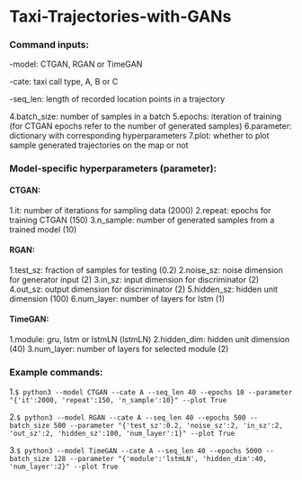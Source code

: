# Taxi-Trajectories-with-GANs
### Command inputs:
-model: CTGAN, RGAN or TimeGAN

-cate: taxi call type, A, B or C

-seq_len: length of recorded location points in a trajectory

4.batch_size: number of samples in a batch
5.epochs: iteration of training (for CTGAN epochs refer to the number of generated samples)
6.parameter: dictionary with corresponding hyperparameters
7.plot: whether to plot sample generated trajectories on the map or not

### Model-specific hyperparameters (parameter):
#### CTGAN:
1.it: number of iterations for sampling data (2000)
2.repeat: epochs for training CTGAN (150)
3.n_sample: number of generated samples from a trained model (10)
#### RGAN:
1.test_sz: fraction of samples for testing (0.2)
2.noise_sz: noise dimension for generator input (2)
3.in_sz: input dimension for discriminator (2)
4.out_sz: output dimension for discriminator (2)
5.hidden_sz: hidden unit dimension (100)
6.num_layer: number of layers for lstm (1)
#### TimeGAN:
1.module: gru, lstm or lstmLN (lstmLN)
2.hidden_dim: hidden unit dimension (40)
3.num_layer: number of layers for selected module (2)

### Example commands:
1.`$ python3 --model CTGAN --cate A --seq_len 40 --epochs 10 --parameter "{'it':2000, 'repeat':150, 'n_sample':10}" --plot True`

2.`$ python3 --model RGAN --cate A --seq_len 40 --epochs 500 --batch_size 500 --parameter "{'test_sz':0.2, 'noise_sz':2, 'in_sz':2, 'out_sz':2, 'hidden_sz':100, 'num_layer':1}" --plot True`

3.`$ python3 --model TimeGAN --cate A --seq_len 40 --epochs 5000 --batch_size 128 --parameter "{'module':'lstmLN', 'hidden_dim':40, 'num_layer':2}" --plot True`
